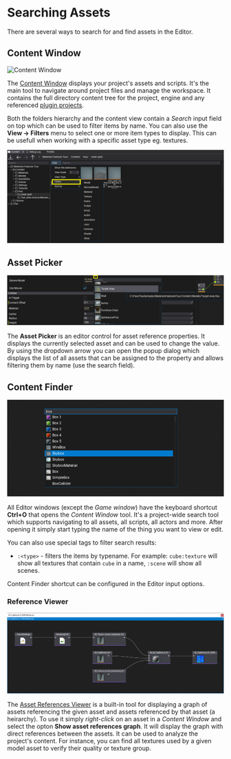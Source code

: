 # Searching Assets

There are several ways to search for and find assets in the Editor.

## Content Window

![Content Window](../../editor/windows/media/content-window.jpg)

The [Content Window](../../editor/windows/content-window.md) displays your project's assets and scripts. It's the main tool to navigate around project files and manage the workspace. It contains the full directory content tree for the project, engine and any referenced [plugin projects](../../scripting/plugins/plugin-project.md).

Both the folders hierarchy and the content view contain a *Search* input field on top which can be used to filter items by name. You can also use the **View -> Filters** menu to select one or more item types to display. This can be usefull when working with a specific asset type eg. textures.

![Content Window Filters](../../editor/windows/media/content-window-filters.png)

## Asset Picker

![Asset Picker](media/asset-picker.png)

The **Asset Picker** is an editor control for asset reference properties. It displays the currently selected asset and can be used to change the value. By using the dropdown arrow you can open the popup dialog which displays the list of all assets that can be assigned to the property and allows filtering them by name (use the search field).

## Content Finder

![Content Finder](media/content-finder.png)

All Editor windows (except the *Game window*) have the keyboard shortcut **Ctrl+O** that opens the *Content Window* tool. It's a project-wide search tool which supports navigating to all assets, all scripts, all actors and more. After opening it simply start typing the name of the thing you want to view or edit.

You can also use special tags to filter search results:
* `:<type>` - filters the items by typename. For example: `cube:texture` will show all textures that contain `cube` in a name, `:scene` will show all scenes.

Content Finder shortcut can be configured in the Editor input options.

### Reference Viewer

![Asset Reference Viewer](../../editor/advanced/media/asset-references-graph.png)

The [Asset References Viewer](../../editor/advanced/asset-references.md) is a built-in tool for displaying a graph of assets referencing the given asset and assets referenced by that asset (a heirarchy). To use it simply *right-click* on an asset in a *Content Window* and select the opton **Show asset references graph**. It will display the graph with direct references between the assets. It can be used to analyze the project's content. For instance, you can find all textures used by a given model asset to verify their quality or texture group.
